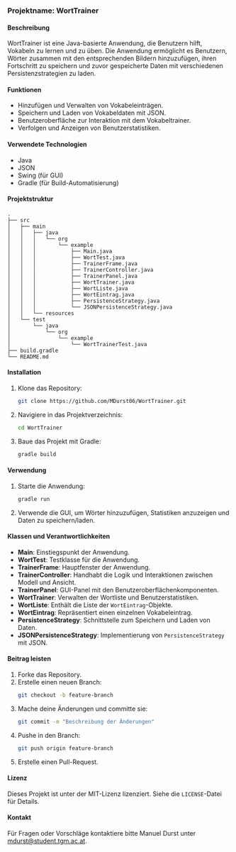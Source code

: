 ### Projektname: WortTrainer

#### Beschreibung
WortTrainer ist eine Java-basierte Anwendung, die Benutzern hilft, Vokabeln zu lernen und zu üben. Die Anwendung ermöglicht es Benutzern, Wörter zusammen mit den entsprechenden Bildern hinzuzufügen, ihren Fortschritt zu speichern und zuvor gespeicherte Daten mit verschiedenen Persistenzstrategien zu laden.

#### Funktionen
- Hinzufügen und Verwalten von Vokabeleinträgen.
- Speichern und Laden von Vokabeldaten mit JSON.
- Benutzeroberfläche zur Interaktion mit dem Vokabeltrainer.
- Verfolgen und Anzeigen von Benutzerstatistiken.

#### Verwendete Technologien
- Java
- JSON
- Swing (für GUI)
- Gradle (für Build-Automatisierung)

#### Projektstruktur
```
.
├── src
│   ├── main
│   │   ├── java
│   │   │   └── org
│   │   │       └── example
│   │   │           ├── Main.java
│   │   │           ├── WortTest.java
│   │   │           ├── TrainerFrame.java
│   │   │           ├── TrainerController.java
│   │   │           ├── TrainerPanel.java
│   │   │           ├── WortTrainer.java
│   │   │           ├── WortListe.java
│   │   │           ├── WortEintrag.java
│   │   │           ├── PersistenceStrategy.java
│   │   │           └── JSONPersistenceStrategy.java
│   │   └── resources
│   └── test
│       └── java
│           └── org
│               └── example
│                   └── WortTrainerTest.java
├── build.gradle
└── README.md
```

#### Installation
1. Klone das Repository:
    ```sh
    git clone https://github.com/MDurst06/WortTrainer.git
    ```
2. Navigiere in das Projektverzeichnis:
    ```sh
    cd WortTrainer
    ```
3. Baue das Projekt mit Gradle:
    ```sh
    gradle build
    ```

#### Verwendung
1. Starte die Anwendung:
    ```sh
    gradle run
    ```
2. Verwende die GUI, um Wörter hinzuzufügen, Statistiken anzuzeigen und Daten zu speichern/laden.

#### Klassen und Verantwortlichkeiten
- **Main**: Einstiegspunkt der Anwendung.
- **WortTest**: Testklasse für die Anwendung.
- **TrainerFrame**: Hauptfenster der Anwendung.
- **TrainerController**: Handhabt die Logik und Interaktionen zwischen Modell und Ansicht.
- **TrainerPanel**: GUI-Panel mit den Benutzeroberflächenkomponenten.
- **WortTrainer**: Verwalten der Wortliste und Benutzerstatistiken.
- **WortListe**: Enthält die Liste der `WortEintrag`-Objekte.
- **WortEintrag**: Repräsentiert einen einzelnen Vokabeleintrag.
- **PersistenceStrategy**: Schnittstelle zum Speichern und Laden von Daten.
- **JSONPersistenceStrategy**: Implementierung von `PersistenceStrategy` mit JSON.

#### Beitrag leisten
1. Forke das Repository.
2. Erstelle einen neuen Branch:
    ```sh
    git checkout -b feature-branch
    ```
3. Mache deine Änderungen und committe sie:
    ```sh
    git commit -m "Beschreibung der Änderungen"
    ```
4. Pushe in den Branch:
    ```sh
    git push origin feature-branch
    ```
5. Erstelle einen Pull-Request.

#### Lizenz
Dieses Projekt ist unter der MIT-Lizenz lizenziert. Siehe die `LICENSE`-Datei für Details.

#### Kontakt
Für Fragen oder Vorschläge kontaktiere bitte Manuel Durst unter mdurst@student.tgm.ac.at.

